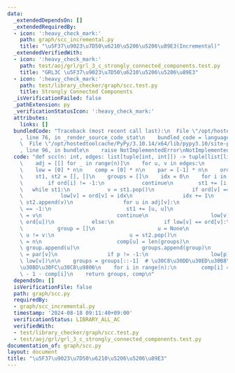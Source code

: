 ```yaml
---
data:
  _extendedDependsOn: []
  _extendedRequiredBy:
  - icon: ':heavy_check_mark:'
    path: graph/scc_incremental.py
    title: "\u5F37\u9023\u7D50\u6210\u5206\u5206\u89E3(Incremental)"
  _extendedVerifiedWith:
  - icon: ':heavy_check_mark:'
    path: test/aoj/grl/grl_3_c_strongly_connected_components.test.py
    title: "GRL3C \u5F37\u9023\u7D50\u6210\u5206\u5206\u89E3"
  - icon: ':heavy_check_mark:'
    path: test/library_checker/graph/scc.test.py
    title: Strongly Connected Components
  _isVerificationFailed: false
  _pathExtension: py
  _verificationStatusIcon: ':heavy_check_mark:'
  attributes:
    links: []
  bundledCode: "Traceback (most recent call last):\n  File \"/opt/hostedtoolcache/PyPy/3.10.14/x64/lib/pypy3.10/site-packages/onlinejudge_verify/documentation/build.py\"\
    , line 76, in _render_source_code_stat\n    bundled_code = language.bundle(\n\
    \  File \"/opt/hostedtoolcache/PyPy/3.10.14/x64/lib/pypy3.10/site-packages/onlinejudge_verify/languages/python.py\"\
    , line 96, in bundle\n    raise NotImplementedError\nNotImplementedError\n"
  code: "def scc(n: int, edges: list[tuple[int, int]]) -> tuple[list[list[int]], list[int]]:\n\
    \    adj = [[] for _ in range(n)]\n    for u, v in edges:\n        adj[u].append(v)\n\
    \    low = [0] * n\n    comp = [0] * n\n    par = [-1] * n\n    ord = [-1] * n\n\
    \    st1, st2 = [], []\n    groups = []\n    idx = 0\n    for i in range(n):\n\
    \        if ord[i] != -1:\n            continue\n        st1 += [i, i]\n     \
    \   while st1:\n            v = st1.pop()\n            if ord[v] == -1:\n    \
    \            low[v] = ord[v] = idx\n                idx += 1\n               \
    \ st2.append(v)\n                for u in adj[v]:\n                    if ord[u]\
    \ == -1:\n                        st1 += [u, u]\n                        par[u]\
    \ = v\n                        continue\n                    low[v] = min(low[v],\
    \ ord[u])\n            else:\n                if low[v] == ord[v]:\n         \
    \           group = []\n                    u = None\n                    while\
    \ u != v:\n                        u = st2.pop()\n                        ord[u]\
    \ = n\n                        comp[u] = len(groups)\n                       \
    \ group.append(u)\n                    groups.append(group)\n                p\
    \ = par[v]\n                if p != -1:\n                    low[p] = min(low[p],\
    \ low[v])\n\n    groups = groups[::-1]  # \u30C8\u30DD\u30ED\u30B8\u30AB\u30EB\
    \u30BD\u30FC\u30C8\u9806\n    for i in range(n):\n        comp[i] = len(groups)\
    \ - 1 - comp[i]\n    return groups, comp\n"
  dependsOn: []
  isVerificationFile: false
  path: graph/scc.py
  requiredBy:
  - graph/scc_incremental.py
  timestamp: '2024-08-18 09:11:40+09:00'
  verificationStatus: LIBRARY_ALL_AC
  verifiedWith:
  - test/library_checker/graph/scc.test.py
  - test/aoj/grl/grl_3_c_strongly_connected_components.test.py
documentation_of: graph/scc.py
layout: document
title: "\u5F37\u9023\u7D50\u6210\u5206\u5206\u89E3"
---
```

